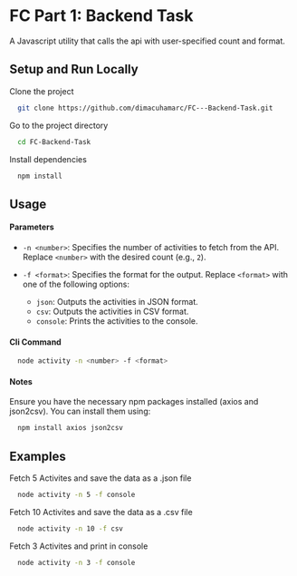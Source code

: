 
# FC Part 1: Backend Task

A Javascript utility that calls the api with user-specified count and format.




## Setup and Run Locally

Clone the project

```bash
  git clone https://github.com/dimacuhamarc/FC---Backend-Task.git
```

Go to the project directory

```bash
  cd FC-Backend-Task
```

Install dependencies

```bash
  npm install
```

## Usage

#### Parameters

- `-n <number>`: Specifies the number of activities to fetch from the API. Replace `<number>` with the desired count (e.g., `2`).

- `-f <format>`: Specifies the format for the output. Replace `<format>` with one of the following options:
  - `json`: Outputs the activities in JSON format.
  - `csv`: Outputs the activities in CSV format.
  - `console`: Prints the activities to the console.


#### Cli Command
```bash
  node activity -n <number> -f <format>
```

#### Notes
Ensure you have the necessary npm packages installed (axios and json2csv). You can install them using:
```bash
  npm install axios json2csv
```

## Examples
Fetch 5 Activites and save the data as a .json file
```bash
  node activity -n 5 -f console
```
Fetch 10 Activites and save the data as a .csv file
```bash
  node activity -n 10 -f csv
```
Fetch 3 Activites and print in console
```bash
  node activity -n 3 -f console
```




